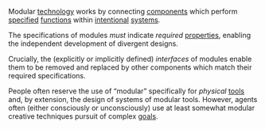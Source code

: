 Modular [technology](https://github.com/gcassel/Modular-Organization-Terminology/blob/master/terms/technology.md) works by connecting [components](https://github.com/gcassel/Modular-Organization-Terminology/blob/master/terms/component.md) which perform [specified](https://github.com/gcassel/Modular-Organization-Terminology/blob/master/terms/specification.md) [functions](https://github.com/gcassel/Modular-Organization-Terminology/blob/master/terms/function.md) within [intentional](https://github.com/gcassel/Modular-Organization-Terminology/blob/master/terms/intention.md) [systems](https://github.com/gcassel/Modular-Organization-Terminology/blob/master/terms/system.md).  
 
The specifications of modules *must* indicate *required* [properties](https://github.com/gcassel/Modular-Organization-Terminology/blob/master/terms/property.md), enabling the independent development of divergent designs.  

Crucially, the (explicitly or implicitly defined) *interfaces* of modules enable them to be removed and replaced by other components which match their required specifications.
 
People often reserve the use of “modular” specifically for *physical* [tools](https://github.com/gcassel/Modular-Organization-Terminology/blob/master/terms/tool.md) and, by extension, the design of systems of modular tools.  However, agents often (either consciously or unconsciously) use at least somewhat modular creative techniques pursuit of complex [goals](https://github.com/gcassel/Modular-Organization-Terminology/blob/master/terms/goal.md).
